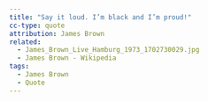 ```yaml
---
title: "Say it loud. I’m black and I’m proud!"
cc-type: quote
attribution: James Brown
related:
  - James_Brown_Live_Hamburg_1973_1702730029.jpg
  - James Brown - Wikipedia
tags:
  - James Brown
  - Quote
---
```

